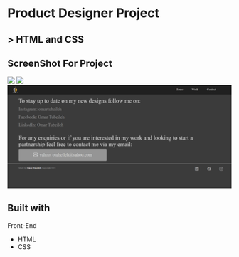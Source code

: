 # Product Designer Project

## > HTML and CSS

## ScreenShot For Project
<img src='Assests/MainPage.png'/> 
<img src='Assests/WorkPage.png'/> 
<img src='Assests/ContactPage.png'/> 

## Built with
Front-End
<ul>
<li>HTML</li>
  <li>CSS</li>
</ul>


